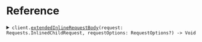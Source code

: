 # Reference
<details><summary><code>client.<a href="/Sources/AliasExtendsClient.swift">extendedInlineRequestBody</a>(request: Requests.InlinedChildRequest, requestOptions: RequestOptions?) -> Void</code></summary>
<dl>
<dd>

#### 🔌 Usage

<dl>
<dd>

<dl>
<dd>

```swift
import Foundation
import AliasExtends

private func main() async throws {
    let client = AliasExtendsClient()

    _ = try await client.extendedInlineRequestBody(request: .init(
        parent: "parent",
        child: "child"
    ))
}

try await main()
```
</dd>
</dl>
</dd>
</dl>

#### ⚙️ Parameters

<dl>
<dd>

<dl>
<dd>

**request:** `Requests.InlinedChildRequest` 
    
</dd>
</dl>

<dl>
<dd>

**requestOptions:** `RequestOptions?` — Additional options for configuring the request, such as custom headers or timeout settings.
    
</dd>
</dl>
</dd>
</dl>


</dd>
</dl>
</details>
